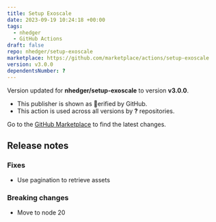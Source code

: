 ```yaml
---
title: Setup Exoscale
date: 2023-09-19 10:24:18 +00:00
tags:
  - nhedger
  - GitHub Actions
draft: false
repo: nhedger/setup-exoscale
marketplace: https://github.com/marketplace/actions/setup-exoscale
version: v3.0.0
dependentsNumber: ?
---
```



Version updated for **nhedger/setup-exoscale** to version **v3.0.0**.
- This publisher is shown as erified by GitHub.
- This action is used across all versions by **?** repositories.

Go to the [GitHub Marketplace](https://github.com/marketplace/actions/setup-exoscale) to find the latest changes.

## Release notes

### Fixes
- Use pagination to retrieve assets

### Breaking changes
- Move to node 20
